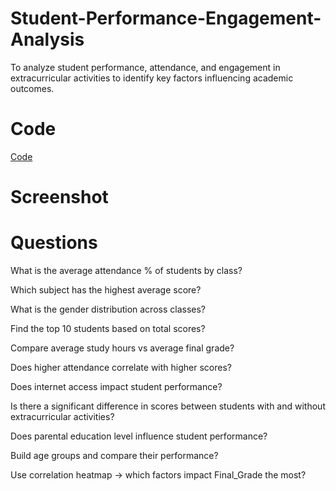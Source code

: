 # Student-Performance-Engagement-Analysis
To analyze student performance, attendance, and engagement in extracurricular activities to identify key factors influencing academic outcomes.

# Code
<a href="https://github.com/Siddaling1/Student-Performance-Engagement-Analysis/blob/main/Student_Performance_%26_Engagement_Analysis_.ipynb"> Code </a>

# Screenshot
<a href ="https://github.com/Siddaling1/Student-Performance-Engagement-Analysis/blob/main/Report%201.png"></a>

# Questions

What is the average attendance % of students by class?

Which subject has the highest average score?

What is the gender distribution across classes?

Find the top 10 students based on total scores?

Compare average study hours vs average final grade?

Does higher attendance correlate with higher scores?

Does internet access impact student performance?

Is there a significant difference in scores between students with and without extracurricular activities?

Does parental education level influence student performance?

Build age groups and compare their performance?

Use correlation heatmap → which factors impact Final_Grade the most?
